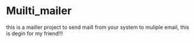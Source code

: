# Muilti_mailer
this is a mailler project to send maill from your system to muliple email,
this is degin for my friend!!!
